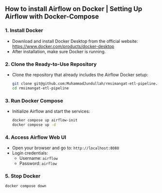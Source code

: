 ## How to install Airflow on Docker | Setting Up Airflow with Docker-Compose

### **1. Install Docker**
- Download and install Docker Desktop from the official website:
  https://www.docker.com/products/docker-desktop
- After installation, make sure Docker is running.

### **2. Clone the Ready-to-Use Repository**
- Clone the repository that already includes the Airflow Docker setup:
  ```bash
  git clone git@github.com:MuhammadJundullah/rmsimangat-etl-pipeline.git
  cd rmsimangat-etl-pipeline
  ```

### **3. Run Docker Compose**
- Initialize Airflow and start the services:
  ```bash
  docker compose up airflow-init
  docker compose up -d
  ```

### **4. Access Airflow Web UI**
- Open your browser and go to: `http://localhost:8080`
- Login credentials:
  - Username: `airflow`
  - Password: `airflow`

### **5. Stop Docker**
```bash
docker compose down
```

